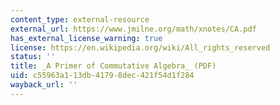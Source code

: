 ```yaml
---
content_type: external-resource
external_url: https://www.jmilne.org/math/xnotes/CA.pdf
has_external_license_warning: true
license: https://en.wikipedia.org/wiki/All_rights_reserved
status: ''
title: _A Primer of Commutative Algebra_ (PDF)
uid: c55963a1-13db-4179-8dec-421f54d1f284
wayback_url: ''
---
```

